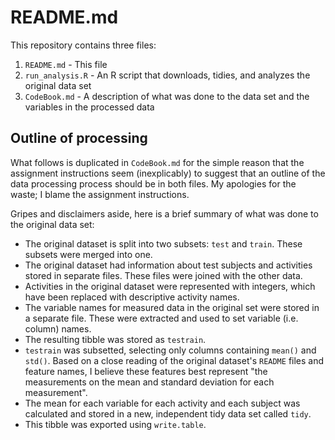 README.md
=========

This repository contains three files:

1. `README.md` - This file
2. `run_analysis.R` - An R script that downloads, tidies, and analyzes the original data set
3. `CodeBook.md` - A description of what was done to the data set and the variables in the processed data

Outline of processing
---------------------
What follows is duplicated in `CodeBook.md` for the simple reason that the assignment instructions seem (inexplicably) to suggest that an outline of the data processing process should be in both files. My apologies for the waste; I blame the assignment instructions.

Gripes and disclaimers aside, here is a brief summary of what was done to the original data set:
- The original dataset is split into two subsets: `test` and `train`. These subsets were merged into one. 
- The original dataset had information about test subjects and activities stored in separate files. These files were joined with the other data. 
- Activities in the original dataset were represented with integers, which have been replaced with descriptive activity names. 
- The variable names for measured data in the original set were stored in a separate file. These were extracted and used to set variable (i.e. column) names. 
- The resulting tibble was stored as `testrain`.
- `testrain` was subsetted, selecting only columns containing `mean()` and `std()`. Based on a close reading of the original dataset's `README` files and feature names, I believe these features best represent "the measurements on the mean and standard deviation for each measurement". 
- The mean for each variable for each activity and each subject was calculated and stored in a new, independent tidy data set called `tidy`.
- This tibble was exported using `write.table`.
